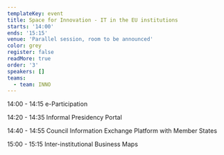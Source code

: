 ```yaml
---
templateKey: event
title: Space for Innovation - IT in the EU institutions
starts: '14:00'
ends: '15:15'
venue: 'Parallel session, room to be announced'
color: grey
register: false
readMore: true
order: '3'
speakers: []
teams:
  - team: INNO
---
```

14:00 - 14:15 e-Participation

14:20 - 14:35 Informal Presidency Portal

14:40 - 14:55 Council Information Exchange Platform with Member States
	

15:00 - 15:15 Inter-institutional Business Maps
